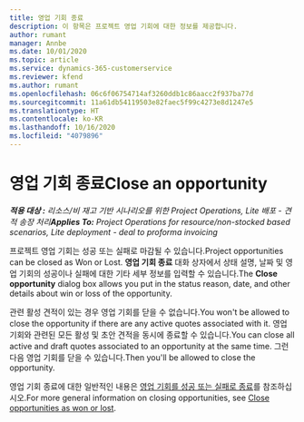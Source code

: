 ```yaml
---
title: 영업 기회 종료
description: 이 항목은 프로젝트 영업 기회에 대한 정보를 제공합니다.
author: rumant
manager: Annbe
ms.date: 10/01/2020
ms.topic: article
ms.service: dynamics-365-customerservice
ms.reviewer: kfend
ms.author: rumant
ms.openlocfilehash: 06c6f06754714af3260ddb1c86aacc2f937ba77d
ms.sourcegitcommit: 11a61db54119503e82faec5f99c4273e8d1247e5
ms.translationtype: HT
ms.contentlocale: ko-KR
ms.lasthandoff: 10/16/2020
ms.locfileid: "4079896"
---
```

# <a name="close-an-opportunity"></a><span data-ttu-id="101ef-103">영업 기회 종료</span><span class="sxs-lookup"><span data-stu-id="101ef-103">Close an opportunity</span></span>

<span data-ttu-id="101ef-104">_**적용 대상 :** 리소스/비 재고 기반 시나리오를 위한 Project Operations, Lite 배포 - 견적 송장 처리_</span><span class="sxs-lookup"><span data-stu-id="101ef-104">_**Applies To:** Project Operations for resource/non-stocked based scenarios, Lite deployment - deal to proforma invoicing_</span></span>

<span data-ttu-id="101ef-105">프로젝트 영업 기회는 성공 또는 실패로 마감될 수 있습니다.</span><span class="sxs-lookup"><span data-stu-id="101ef-105">Project opportunities can be closed as Won or Lost.</span></span> <span data-ttu-id="101ef-106">**영업 기회 종료** 대화 상자에서 상태 설명, 날짜 및 영업 기회의 성공이나 실패에 대한 기타 세부 정보를 입력할 수 있습니다.</span><span class="sxs-lookup"><span data-stu-id="101ef-106">The **Close opportunity** dialog box allows you put in the status reason, date, and other details about win or loss of the opportunity.</span></span>

<span data-ttu-id="101ef-107">관련 활성 견적이 있는 경우 영업 기회를 닫을 수 없습니다.</span><span class="sxs-lookup"><span data-stu-id="101ef-107">You won't be allowed to close the opportunity if there are any active quotes associated with it.</span></span> <span data-ttu-id="101ef-108">영업 기회와 관련된 모든 활성 및 초안 견적을 동시에 종료할 수 있습니다.</span><span class="sxs-lookup"><span data-stu-id="101ef-108">You can close all active and draft quotes associated to an opportunity at the same time.</span></span> <span data-ttu-id="101ef-109">그런 다음 영업 기회를 닫을 수 있습니다.</span><span class="sxs-lookup"><span data-stu-id="101ef-109">Then you'll be allowed to close the opportunity.</span></span>

<span data-ttu-id="101ef-110">영업 기회 종료에 대한 일반적인 내용은 [영업 기회를 성공 또는 실패로 종료](https://docs.microsoft.com/dynamics365/sales-enterprise/close-opportunity-won-lost-sales)를 참조하십시오.</span><span class="sxs-lookup"><span data-stu-id="101ef-110">For more general information on closing opportunities, see [Close opportunities as won or lost](https://docs.microsoft.com/dynamics365/sales-enterprise/close-opportunity-won-lost-sales).</span></span>
